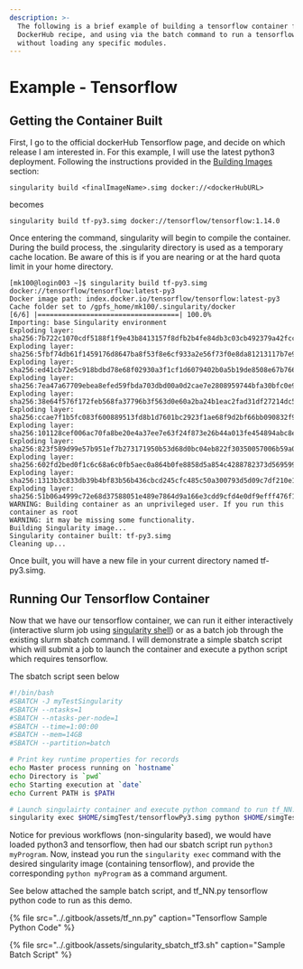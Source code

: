 ```yaml
---
description: >-
  The following is a brief example of building a tensorflow container from a
  DockerHub recipe, and using via the batch command to run a tensorflow project
  without loading any specific modules.
---
```


# Example - Tensorflow

## Getting the Container Built

First, I go to the official dockerHub Tensorflow page, and decide on which release I am interested in. For this example, I will use the latest python3 deployment. Following the instructions provided in the [Building Images](building-images.md) section:

```
singularity build <finalImageName>.simg docker://<dockerHubURL>
```

becomes

```
singularity build tf-py3.simg docker://tensorflow/tensorflow:1.14.0
```

Once entering the command, singularity will begin to compile the container. During the build process, the .singularity directory is used as a temporary cache location. Be aware of this is if you are nearing or at the hard quota limit in your home directory.

```text
[mk100@login003 ~]$ singularity build tf-py3.simg docker://tensorflow/tensorflow:latest-py3
Docker image path: index.docker.io/tensorflow/tensorflow:latest-py3
Cache folder set to /gpfs_home/mk100/.singularity/docker
[6/6] |===================================| 100.0% 
Importing: base Singularity environment
Exploding layer: sha256:7b722c1070cdf5188f1f9e43b8413157f8dfb2b4fe84db3c03cb492379a42fcc.tar.gz
Exploding layer: sha256:5fbf74db61f1459176d8647ba8f53f8e6cf933a2e56f73f0e8da81213117b7e9.tar.gz
Exploding layer: sha256:ed41cb72e5c918bdbd78e68f02930a3f1cf1d6079402b0a5b19de8508e67b766.tar.gz
Exploding layer: sha256:7ea47a67709ebea8efed59fbda703dbd00a0d2cae7e2808959744bfa30bfc0e9.tar.gz
Exploding layer: sha256:38e64f576f172feb568fa37796b3f563d0e60a2ba24b1eac2fad31df27214dc5.tar.gz
Exploding layer: sha256:ccae7f1b5fc083f600889513fd8b1d7601bc2923f1ae68f9d2bf66bb090832f9.tar.gz
Exploding layer: sha256:101128cef006ac70fa8be20e4a37ee7e63f24f873e26b44a013fe454894abc8e.tar.gz
Exploding layer: sha256:823f589d99e57b951ef7b273171950b53d68d0bc04eb822f30350057006b59a0.tar.gz
Exploding layer: sha256:602fd2bed0f1c6c68a6c0fb5aec0a864b0fe8858d5a854c4288782373d569599.tar.gz
Exploding layer: sha256:1313b3c833db39b4bf83b56b436cbcd245cfc485c50a300793d5d09c7df210e1.tar.gz
Exploding layer: sha256:51b06a4999c72e68d37588051e489e7864d9a166e3cdd9cfd4e0df9efff476f1.tar.gz
WARNING: Building container as an unprivileged user. If you run this container as root
WARNING: it may be missing some functionality.
Building Singularity image...
Singularity container built: tf-py3.simg
Cleaning up...
```

Once built, you will have a new file in your current directory named tf-py3.simg. 

## Running Our Tensorflow Container

Now that we have our tensorflow container, we can run it either interactively \(interactive slurm job using [singularity shell](https://singularity.lbl.gov/docs-shell)\) or as a batch job through the existing slurm sbatch command. I will demonstrate a simple sbatch script which will submit a job to launch the container and execute a python script which requires tensorflow.

The sbatch script seen below

```bash
#!/bin/bash
#SBATCH -J myTestSingularity
#SBATCH --ntasks=1
#SBATCH --ntasks-per-node=1
#SBATCH --time=1:00:00
#SBATCH --mem=14GB
#SBATCH --partition=batch

# Print key runtime properties for records
echo Master process running on `hostname`
echo Directory is `pwd`
echo Starting execution at `date`
echo Current PATH is $PATH

# Launch singulairty container and execute python command to run tf_NN.py
singularity exec $HOME/simgTest/tensorflowPy3.simg python $HOME/simgTest/tf_NN.py
```

Notice for previous workflows \(non-singularity based\), we would have loaded python3 and tensorflow, then had our sbatch script run `python3 myProgram`. Now, instead you run the `singularity exec` command with the desired singularity image \(containing tensorflow\), and provide the corresponding `python myProgram` as a command argument.

See below attached the sample batch script, and tf\_NN.py tensorflow python code to run as this demo.

{% file src="../.gitbook/assets/tf\_nn.py" caption="Tensorflow Sample Python Code" %}

{% file src="../.gitbook/assets/singularity\_sbatch\_tf3.sh" caption="Sample Batch Script" %}



